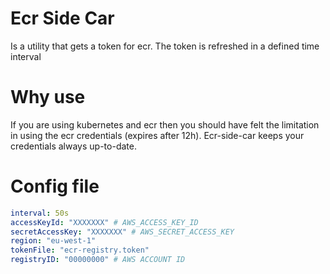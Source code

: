 # Ecr Side Car

Is a utility that gets a token for ecr. The token is refreshed in a defined time interval

# Why use

If you are using kubernetes and ecr then you should have felt the limitation in using the ecr credentials (expires after 12h). Ecr-side-car keeps your credentials always up-to-date.

# Config file

```yaml
interval: 50s
accessKeyId: "XXXXXXX" # AWS_ACCESS_KEY_ID
secretAccessKey: "XXXXXXX" # AWS_SECRET_ACCESS_KEY
region: "eu-west-1"
tokenFile: "ecr-registry.token"
registryID: "00000000" # AWS ACCOUNT ID
```